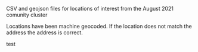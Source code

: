 CSV and geojson files for locations of interest from the August 2021 comunity cluster

Locations have been machine geocoded. If the location does not match the address the address is correct.


test 